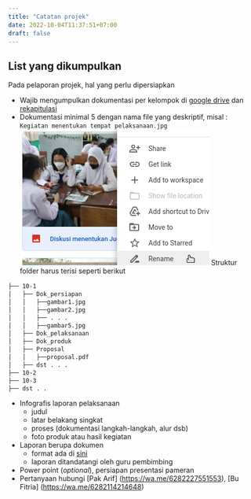 ```yaml
---
title: "Catatan projek"
date: 2022-10-04T11:37:51+07:00
draft: false
---
```

## List yang dikumpulkan 

Pada pelaporan projek, hal yang perlu dipersiapkan
* Wajib mengumpulkan dokumentasi per kelompok di [google drive](https://bit.ly/driveprojek81) dan [rekapitulasi](https://bit.ly/driveprojek81-rekap)
* Dokumentasi minimal 5 dengan nama file yang deskriptif, misal : `Kegiatan menentukan tempat pelaksanaan.jpg`
![Gambar Direname](rename.png)
Struktur folder harus terisi seperti berikut
```
├── 10-1
│   ├── Dok_persiapan
│   │   ├──gambar1.jpg
│   │   ├──gambar2.jpg
│   │   ├── . . .
│   │   ├──gambar5.jpg
│   ├── Dok_pelaksanaan
│   ├── Dok_produk
│   ├── Proposal
│   │   ├──proposal.pdf
│   ├── dst . . .
├── 10-2
├── 10-3
├── dst . . 

```

* Infografis laporan pelaksanaan
  - judul 
  - latar belakang singkat
  - proses (dokumentasi langkah-langkah, alur dsb)
  - foto produk atau hasil kegiatan
* Laporan berupa dokumen
  - format ada di [sini](https://bit.ly/formatlaporanprojek81)
  - laporan ditandatangi oleh guru pembimbing
* Power point (_optional_), persiapan presentasi pameran
* Pertanyaan hubungi [Pak Arif] (https://wa.me/6282227551553), [Bu Fitria] (https://wa.me/6282114214648) 

